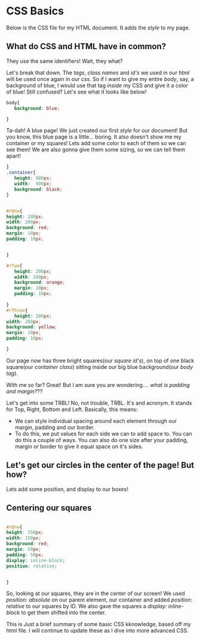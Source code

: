 # CSS Basics

Below is the CSS file for my HTML document. It adds the *style* to my page.

## What do CSS and HTML have in common?

 They use the same identifiers! 
 Wait, they what? 
    
 Let's break that down. The *tags*, *class names* and *id's* we used in our *html* will be used once again in our *css*. So if I want to give my entire *body*, say, a background of blue, I would use that tag *inside* my CSS and give it a color of blue! Still confused? Let's see what it looks like below!

 ```css
 body{
    background: blue;

}
 ```

 Ta-dah! A blue page! We just created our first *style* for our document! But you know, this blue page is a little... boring. It also doesn't show me my container or my squares! Lets add some color to each of them so we can see them! We are also gonna give them some sizing, so we can tell them apart!

 ```css
 }
.container{
    height: 900px;
    width:  900px;
    background: black;
}


#rOne{
height: 200px;
width: 200px;
background: red;
margin: 10px;
padding: 10px;


}

#rTwo{
    height: 200px;
    width: 200px;
    background: orange;
    margin: 10px;
    padding: 10px;
   
}
#rThree{
    height: 200px;
width: 200px;
background: yellow;
margin: 10px;
padding: 10px;

}
 
 ```

 Our page now has three bright squares(our *square id's*), on top of one black square(our *container class*) sitting inside our big blue background(our *body tag*).

 With me so far? Great! But I am sure you are wondering.... *what is padding and margin?*??

 Let's get into some TRBL! No, not trouble, TRBL. It's and acronym. It stands for Top, Right, Bottom and Left. Basically, this means:

 - We can style individual spacing around each element through our margin, padding and our border. 
 - To do this, we put values for each side we can to add space to. You can do this a couple of ways. You can also do one size after your padding, margin or border to give it equal space on it's sides.

 ##  Let's get our circles in the center of the page! But how?

 Lets add some position, and display to our boxes!

 ## Centering our squares

 ```css

#rOne{
height: 150px;
width: 150px;
background: red;
margin: 50px;
padding: 50px;
display: inline-block;
position: relative;


}
 ```

 So, looking at our squares, they are in the center of our screen! We used *position: absolute* on our parent element, our container and added *position: relative* to our squares by ID. We also gave the squares a *display: inline-block* to get them shifted into the center.


 This is Just a brief summary of some basic CSS kknowledge, based off my html file. I will continue to update these as I dive into more advanced CSS.